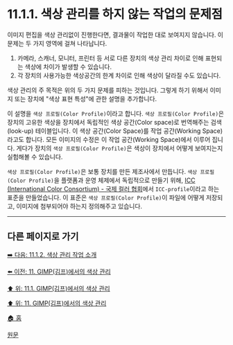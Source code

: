 # 11.1.1. 색상 관리를 하지 않는 작업의 문제점
이미지 편집을 색상 관리없이 진행한다면, 결과물이 작업한 대로 보여지지 않습니다. 이 문제는 두 가지 영역에 걸쳐 나타납니다.

1. 카메라, 스캐너, 모니터, 프린터 등 서로 다른 장치의 색상 관리 차이로 인해 표현되는 색상에 차이가 발생할 수 있습니다.
2. 각 장치의 사용가능한 색상공간의 한계 차이로 인해 색상이 달라질 수도 있습니다.

색상 관리의 주 목적은 위의 두 가지 문제를 피하는 것입니다. 그렇게 하기 위해서 이미지 또는 장치에 "색상 표현 특성"에 관한 설명을 추가합니다.

이 설명을 `색상 프로필(Color Profile)`이라고 합니다. `색상 프로필(Color Profile)`은 장치의 고유한 색상을 장치에서 독립적인 색상 공간(Color space)로 번역해주는 검색(look-up) 테이블입니다. 이 색상 공간(Color Space)를 작업 공간(Working Space)라고도 합니다. 모든 이미지의 수정은 이 작업 공간(Working Space)에서 이루어 집니다. 게다가 장치의 `색상 프로필(Color Profile)`은 색상이 장치에서 어떻게 보여지는지 실험해볼 수 있습니다.

`색상 프로필(Color Profile)`은 보통 장치를 만든 제조사에서 만듭니다. `색상 프로필(Color Profile)`을 플랫폼과 운영 체제에서 독립적으로 만들기 위해, [ICC (International Color Consortium) - 국제 컬러 협회](https://ko.wikipedia.org/wiki/%EA%B5%AD%EC%A0%9C_%EC%BB%AC%EB%9F%AC_%ED%98%91%ED%9A%8C)에서 `ICC-profile`이라고 하는 표준을 만들었습니다. 이 표준은 `색상 프로필(Color Profile)`이 파일에 어떻게 저장되고, 이미지에 첨부되어야 하는지 정의해주고 있습니다.

***

## 다른 페이지로 가기

[➡️ 다음: 11.1.2. 색상 관리 작업 소개](./11-01-02-introduction_to_a_color_managed_workflow.md)

[⬅️ 이전: 11. GIMP(김프)에서의 색상 관리](./11-00-color-management-with-gimp.md)

[⬆️ 위: 11.1. GIMP(김프)에서의 색상 관리](./11-01-00-color-management-in-gimp.md)

[⬆️ 위: 11. GIMP(김프)에서의 색상 관리](./11-00-color-management-with-gimp.md)

[🏠 홈](./00-home.md)

[원문](https://docs.gimp.org/2.10/ko/gimp-imaging-color-management.html#idm7829)
